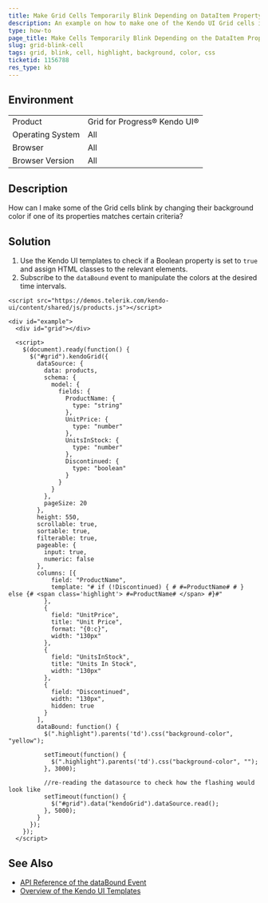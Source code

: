 ```yaml
---
title: Make Grid Cells Temporarily Blink Depending on DataItem Property
description: An example on how to make one of the Kendo UI Grid cells in a row blink if a certain condition is met.
type: how-to
page_title: Make Cells Temporarily Blink Depending on the DataItem Property | Kendo UI Grid for jQuery
slug: grid-blink-cell
tags: grid, blink, cell, highlight, background, color, css
ticketid: 1156788
res_type: kb
---
```


## Environment

<table>
 <tr>
  <td>Product</td>
  <td>Grid for Progress® Kendo UI®</td>
 </tr>
 <tr>
  <td>Operating System</td>
  <td>All</td>
 </tr>
 <tr>
  <td>Browser</td>
  <td>All</td>
 </tr>
 <tr>
  <td>Browser Version</td>
  <td>All</td>
 </tr>
</table>

## Description

How can I make some of the Grid cells blink by changing their background color if one of its properties matches certain criteria?

## Solution

1. Use the Kendo UI templates to check if a Boolean property is set to `true` and assign HTML classes to the relevant elements.
1. Subscribe to the `dataBound` event to manipulate the colors at the desired time intervals.

```dojo
<script src="https://demos.telerik.com/kendo-ui/content/shared/js/products.js"></script>

<div id="example">
  <div id="grid"></div>

  <script>
    $(document).ready(function() {
      $("#grid").kendoGrid({
        dataSource: {
          data: products,
          schema: {
            model: {
              fields: {
                ProductName: {
                  type: "string"
                },
                UnitPrice: {
                  type: "number"
                },
                UnitsInStock: {
                  type: "number"
                },
                Discontinued: {
                  type: "boolean"
                }
              }
            }
          },
          pageSize: 20
        },
        height: 550,
        scrollable: true,
        sortable: true,
        filterable: true,
        pageable: {
          input: true,
          numeric: false
        },
        columns: [{
            field: "ProductName",
            template: "# if (!Discontinued) { # #=ProductName# # } else {# <span class='highlight'> #=ProductName# </span> #}#"
          },
          {
            field: "UnitPrice",
            title: "Unit Price",
            format: "{0:c}",
            width: "130px"
          },
          {
            field: "UnitsInStock",
            title: "Units In Stock",
            width: "130px"
          },
          {
            field: "Discontinued",
            width: "130px",
            hidden: true
          }
        ],
        dataBound: function() {
          $(".highlight").parents('td').css("background-color", "yellow");

          setTimeout(function() {
            $(".highlight").parents('td').css("background-color", "");
          }, 3000);

          //re-reading the datasource to check how the flashing would look like
          setTimeout(function() {
            $("#grid").data("kendoGrid").dataSource.read();
          }, 5000);
        }
      });
    });
  </script>
```

## See Also

* [API Reference of the dataBound Event](https://docs.telerik.com/kendo-ui/api/javascript/ui/grid/events/databound)
* [Overview of the Kendo UI Templates](https://docs.telerik.com/kendo-ui/framework/templates/overview)
